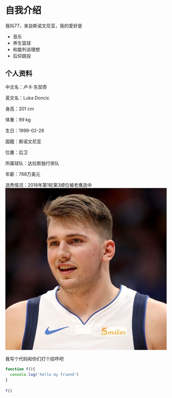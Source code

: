 # 自我介绍
我叫77，来自斯诺文尼亚，我的爱好是

* 音乐
* 养生篮球
* 和裁判谈理想
* 后仰跳投

##   个人资料

中文名：卢卡·东契奇

英文名：Luka Doncic

身高：201 cm

体重：99 kg

生日：1999-02-28

国籍：斯诺文尼亚

位置：后卫

所属球队：达拉斯独行侠队    

年薪：768万美元

选秀情况：2018年第1轮第3顺位被老鹰选中
![77帅照](77.jpg)

我写个代码和你们打个招呼吧
```javascript
function f(){
  console.log('hello my friend')
}

f()
```